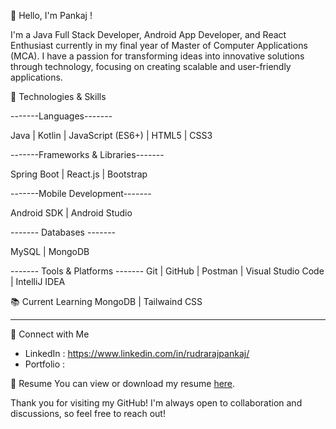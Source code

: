 👋 Hello, I'm Pankaj !

I'm a Java Full Stack Developer, Android App Developer, and React Enthusiast currently in my final year of Master of Computer Applications (MCA). I have a passion for transforming ideas into innovative solutions through technology, focusing on creating scalable and user-friendly applications.

🚀 Technologies & Skills

-------Languages-------

Java | Kotlin | JavaScript (ES6+) | HTML5 | CSS3

-------Frameworks & Libraries-------

Spring Boot | React.js | Bootstrap

-------Mobile Development-------

Android SDK | Android Studio

------- Databases -------

MySQL | MongoDB

------- Tools & Platforms -------
Git | GitHub | Postman | Visual Studio Code | IntelliJ IDEA


 📚 Current Learning
 MongoDB | Tailwaind CSS

---

 🤝 Connect with Me
- LinkedIn : https://www.linkedin.com/in/rudrarajpankaj/
- Portfolio :

 📄 Resume
You can view or download my resume [here](link-to-resume).

Thank you for visiting my GitHub! I'm always open to collaboration and discussions, so feel free to reach out!
